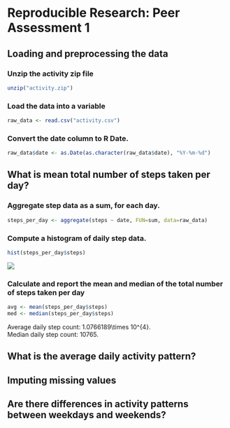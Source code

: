 # Reproducible Research: Peer Assessment 1


## Loading and preprocessing the data
### Unzip the activity zip file

```r
unzip("activity.zip")
```
### Load the data into a variable

```r
raw_data <- read.csv("activity.csv")
```

### Convert the date column to R Date.

```r
raw_data$date <- as.Date(as.character(raw_data$date), "%Y-%m-%d")
```

## What is mean total number of steps taken per day?
### Aggregate step data as a sum, for each day.

```r
steps_per_day <- aggregate(steps ~ date, FUN=sum, data=raw_data)
```
### Compute a histogram of daily step data.

```r
hist(steps_per_day$steps)
```

![](PA1_template_files/figure-html/unnamed-chunk-5-1.png) 

### Calculate and report the mean and median of the total number of steps taken per day

```r
avg <- mean(steps_per_day$steps)
med <- median(steps_per_day$steps)
```
Average daily step count: 1.0766189\times 10^{4}.  
Median daily step count: 10765.



## What is the average daily activity pattern?



## Imputing missing values



## Are there differences in activity patterns between weekdays and weekends?
